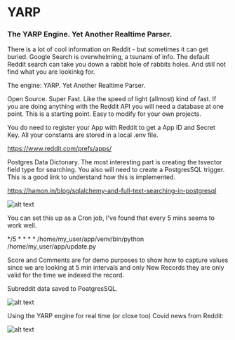 # YARP
### The YARP Engine. Yet Another Realtime Parser.

There is a lot of cool information on Reddit - but sometimes it can get buried. 
Google Search is overwhelming, a tsunami of info. The default Reddit search can take you down a rabbit hole of rabbits holes. And still not find what you are lookinkg for.

The engine: YARP. Yet Another Realtime Parser.

Open Source. Super Fast. Like the speed of light (allmost) kind of fast. If you are doing anything with the Reddit API you will need a database at one point.  This is a starting point. Easy to modify for your own projects.

You do need to register your App with Reddit to get a App ID and Secret Key. All your constants are stored in a local .env file.

https://www.reddit.com/prefs/apps/

Postgres Data Dictonary. The most interesting part is creating the tsvector field type for searching. You also will need to create a PostgresSQL trigger. This is a good link to understand how this is implemented.

https://hamon.in/blog/sqlalchemy-and-full-text-searching-in-postgresql

![alt text](https://user-images.githubusercontent.com/105808631/181388037-01a5acfd-1b89-4da7-b38f-bd452c48a59d.png)

You can set this up as a Cron job, I've found that every 5 mins seems to work well.


*/5 * * * * /home/my_user/app/venv/bin/python /home/my_user/app/update.py

Score and Comments are for demo purposes to show how to capture values since we are looking at 5 min intervals and only New Records they are only valid for the time we indexed the record.

Subreddit data saved to PoatgresSQL.

![alt text](https://user-images.githubusercontent.com/105808631/181680969-a60c94df-3dfc-4841-9b97-ade10c7beb95.png)

Using the YARP engine for real time (or close too) Covid news from Reddit:


![alt text](https://user-images.githubusercontent.com/105808631/182386113-0f2d8bf0-ea2d-422e-8e36-b83b65f3cdcd.png)



